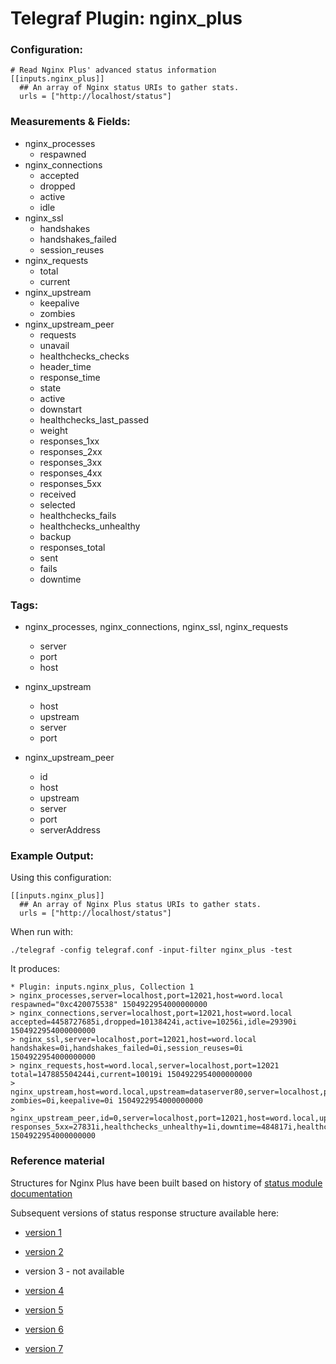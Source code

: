 # Telegraf Plugin: nginx_plus

### Configuration:

```
# Read Nginx Plus' advanced status information
[[inputs.nginx_plus]]
  ## An array of Nginx status URIs to gather stats.
  urls = ["http://localhost/status"]
```

### Measurements & Fields:

- nginx_processes
  - respawned
- nginx_connections
  - accepted
  - dropped
  - active
  - idle
- nginx_ssl
  - handshakes
  - handshakes_failed
  - session_reuses
- nginx_requests
  - total
  - current
- nginx_upstream
  - keepalive
  - zombies
- nginx_upstream_peer
  - requests
  - unavail
  - healthchecks_checks
  - header_time
  - response_time
  - state
  - active
  - downstart
  - healthchecks_last_passed
  - weight
  - responses_1xx
  - responses_2xx
  - responses_3xx
  - responses_4xx
  - responses_5xx
  - received
  - selected
  - healthchecks_fails
  - healthchecks_unhealthy
  - backup
  - responses_total
  - sent
  - fails
  - downtime


### Tags:

- nginx_processes, nginx_connections, nginx_ssl, nginx_requests
  - server
  - port
  - host

- nginx_upstream
  - host
  - upstream
  - server
  - port

- nginx_upstream_peer
  - id
  - host
  - upstream
  - server
  - port
  - serverAddress

### Example Output:

Using this configuration:
```
[[inputs.nginx_plus]]
  ## An array of Nginx Plus status URIs to gather stats.
  urls = ["http://localhost/status"]
```

When run with:
```
./telegraf -config telegraf.conf -input-filter nginx_plus -test
```

It produces:
```
* Plugin: inputs.nginx_plus, Collection 1
> nginx_processes,server=localhost,port=12021,host=word.local respawned="0xc420075538" 1504922954000000000
> nginx_connections,server=localhost,port=12021,host=word.local accepted=4458727685i,dropped=10138424i,active=10256i,idle=29390i 1504922954000000000
> nginx_ssl,server=localhost,port=12021,host=word.local handshakes=0i,handshakes_failed=0i,session_reuses=0i 1504922954000000000
> nginx_requests,host=word.local,server=localhost,port=12021 total=147885504244i,current=10019i 1504922954000000000
> nginx_upstream,host=word.local,upstream=dataserver80,server=localhost,port=12021 zombies=0i,keepalive=0i 1504922954000000000
> nginx_upstream_peer,id=0,server=localhost,port=12021,host=word.local,upstream=dataserver80,serverAddress=10.10.102.181:80 responses_5xx=27831i,healthchecks_unhealthy=1i,downtime=484817i,healthchecks_last_passed=true,responses_1xx=0i,active=22i,requests=2620930i,responses_total=2620652i,fails=4i,downstart=0i,state="up",responses_4xx=16i,healthchecks_checks=14133i,selected="0xc4201b22e8",response_time=95i,responses_2xx=2592805i,weight=1i,responses_3xx=0i,sent=3802831967i,received=536695496i,unavail=4i,healthchecks_fails=27i,header_time=94i,backup=false 1504922954000000000
```

### Reference material

Structures for Nginx Plus have been built based on history of
[status module documentation](http://nginx.org/en/docs/http/ngx_http_status_module.html)

Subsequent versions of status response structure available here:

- [version 1](http://web.archive.org/web/20130805111222/http://nginx.org/en/docs/http/ngx_http_status_module.html)

- [version 2](http://web.archive.org/web/20131218101504/http://nginx.org/en/docs/http/ngx_http_status_module.html)

- version 3 - not available

- [version 4](http://web.archive.org/web/20141218170938/http://nginx.org/en/docs/http/ngx_http_status_module.html)

- [version 5](http://web.archive.org/web/20150414043916/http://nginx.org/en/docs/http/ngx_http_status_module.html)

- [version 6](http://web.archive.org/web/20150918163811/http://nginx.org/en/docs/http/ngx_http_status_module.html)

- [version 7](http://web.archive.org/web/20161107221028/http://nginx.org/en/docs/http/ngx_http_status_module.html)
